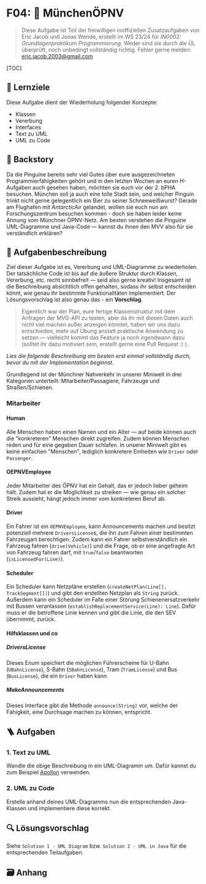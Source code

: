 # F04: 🚈 MünchenÖPNV

> Diese Aufgabe ist Teil der freiwilligen inoffiziellen Zusatzaufgaben von Eric Jacob und Jonas Wende, erstellt im WS 23/24 für *IN0002: Grundlagenpraktikum Programmierung*.
Weder sind sie durch die ÜL überprüft, noch unbedingt vollständig richtig.
Fehler gerne melden: eric.jacob.2003@gmail.com

[TOC]

## 🎯 Lernziele

Diese Aufgabe dient der Wiederholung folgender Konzepte:

- Klassen
- Vererbung
- Interfaces
- Text zu UML
- UML zu Code



## 📜 Backstory

Da die Pinguine bereits sehr viel Gutes über eure ausgezeichneten Programmierfähigkeiten gehört und in den letzten Wochen an euren H-Aufgaben auch gesehen haben, möchten sie euch vor der 2. bPHA besuchen. München soll ja auch eine tolle Stadt sein, und welcher Pinguin trinkt nicht gerne gelegentlich ein Bier zu seiner Schneeweißwurst? Gerade am Flughafen mit *AntarcticAir* gelandet, wollen sie euch nun am Forschungszentrum besuchen kommen - doch sie haben leider keine Ahnung vom Münchner ÖPNV-Netz. Am besten verstehen die Pinguine UML-Diagramme und Java-Code — kannst du ihnen den MVV also für sie verständlich erklären?



## 📝 Aufgabenbeschreibung

Ziel dieser Aufgabe ist es, Vererbung und UML-Diagramme zu wiederholen. Der tatsächliche Code ist bis auf die äußere Struktur durch Klassen, Vererbung, etc. recht sinnbefreit — seid also gerne kreativ! Insgesamt ist die Beschreibung absichtlich offen gehalten, sodass ihr selbst entscheiden könnt, wie genau ihr bestimmte Funktionalitäten implementiert. Der Lösungsvorschlag ist also genau das - ein **Vorschlag**.

> Eigentlich war der Plan, eure fertige Klassenstruktur mit dem Anfragen der MVG-API zu testen, aber da ihr mit diesen Daten auch nicht viel machen außer anzeigen könntet, haben wir uns dazu entschieden, mehr auf Übung anstatt praktische Anwendung zu setzen — vielleicht kommt das Feature ja noch irgendwann dazu (solltet ihr dazu motiviert sein, erstellt gerne eine Pull Request :) ).

*Lies die folgende Beschreibung am besten erst einmal vollständig durch, bevor du mit der Implementation beginnst.*

Grundlegend ist der Münchner Nahverkehr in unserer Miniwelt in drei Kategorien unterteilt: Mitarbeiter/Passagiere, Fahrzeuge und Straßen/Schienen.

### Mitarbeiter

#### Human

Alle Menschen haben einen Namen und ein Alter — auf beide können auch die "konkreteren" Menschen direkt zugreifen. Zudem können Menschen reden und für eine gegeben Dauer schlafen. In unserer Miniwelt gibt es keine einfachen "Menschen", lediglich konkretere Einheiten wie `Driver` oder `Passenger`.

#### OEPNVEmployee

Jeder Mitarbeiter des ÖPNV hat ein Gehalt, das er jedoch lieber geheim hält. Zudem hat er die Möglichkeit zu streiken — wie genau ein solcher Streik aussieht, hängt jedoch immer vom konkreteren Beruf ab.

#### Driver

Ein Fahrer ist ein `OEPNVEmployee`, kann Announcements machen und besitzt potenziell mehrere `DriversLicense`s, die ihn zum Fahren einer bestimmten Fahrzeugart berechtigen. Zudem kann ein Fahrer selbstverständlich ein Fahrzeug fahren (`drive(Vehicle)`) und die Frage, ob er eine angefragte Art von Fahrzeug fahren darf, mit `true`/`false` beantworten (`isLicensedFor(Line)`).

#### Scheduler

Ein Scheduler kann Netzpläne erstellen (`createNetPlan(Line[], TrackSegment[])`) und gibt den erstellten Netzplan als `String` zurück. Außerdem kann ein Scheduler im Falle einer Störung Schienenersatzverkehr mit Bussen veranlassen (`establishReplacementService(Line): Line`). Dafür muss er die betroffene Linie kennen und gibt die Linie, die den SEV übernimmt, zurück.

#### Hilfsklassen und co

##### DriversLicense

Dieses Enum speichert die möglichen Führerscheine für U-Bahn (`UBahnLicense`), S-Bahn (`SBahnLicense`), Tram (`TramLicense`) und Bus (`BusLicense`), die ein `Driver` haben kann.

##### MakeAnnouncements

Dieses Interface gibt die Methode `announce(String)` vor, welche der Fähigkeit, eine Durchsage machen zu können, entspricht.



## 🪜 Aufgaben

### 1. Text zu UML

Wandle die obige Beschreibung in ein UML-Diagramm um. Dafür kannst du zum Beispiel [Apollon](https://apollon.ase.in.tum.de) verwenden.

### 2. UML zu Code

Erstelle anhand deines UML-Diagramms nun die entsprechenden Java-Klassen und implementiere diese korrekt.



## 🔍 Lösungsvorschlag

Siehe `Solution 1 - UML Diagram` bzw. `Solution 2 - UML in Java` für die entsprechenden Teilaufgaben.



## 🗃️ Anhang
